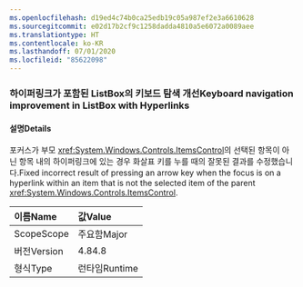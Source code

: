 ```yaml
---
ms.openlocfilehash: d19ed4c74b0ca25edb19c05a987ef2e3a6610628
ms.sourcegitcommit: e02d17b2cf9c1258dadda4810a5e6072a0089aee
ms.translationtype: HT
ms.contentlocale: ko-KR
ms.lasthandoff: 07/01/2020
ms.locfileid: "85622098"
---
```

### <a name="keyboard-navigation-improvement-in-listbox-with-hyperlinks"></a><span data-ttu-id="cd0b7-101">하이퍼링크가 포함된 ListBox의 키보드 탐색 개선</span><span class="sxs-lookup"><span data-stu-id="cd0b7-101">Keyboard navigation improvement in ListBox with Hyperlinks</span></span>

#### <a name="details"></a><span data-ttu-id="cd0b7-102">설명</span><span class="sxs-lookup"><span data-stu-id="cd0b7-102">Details</span></span>

<span data-ttu-id="cd0b7-103">포커스가 부모 <xref:System.Windows.Controls.ItemsControl>의 선택된 항목이 아닌 항목 내의 하이퍼링크에 있는 경우 화살표 키를 누를 때의 잘못된 결과를 수정했습니다.</span><span class="sxs-lookup"><span data-stu-id="cd0b7-103">Fixed incorrect result of pressing an arrow key when the focus is on a hyperlink within an item that is not the selected item of the parent <xref:System.Windows.Controls.ItemsControl>.</span></span>

| <span data-ttu-id="cd0b7-104">이름</span><span class="sxs-lookup"><span data-stu-id="cd0b7-104">Name</span></span>    | <span data-ttu-id="cd0b7-105">값</span><span class="sxs-lookup"><span data-stu-id="cd0b7-105">Value</span></span>       |
|:--------|:------------|
| <span data-ttu-id="cd0b7-106">Scope</span><span class="sxs-lookup"><span data-stu-id="cd0b7-106">Scope</span></span>   |<span data-ttu-id="cd0b7-107">주요함</span><span class="sxs-lookup"><span data-stu-id="cd0b7-107">Major</span></span>|
|<span data-ttu-id="cd0b7-108">버전</span><span class="sxs-lookup"><span data-stu-id="cd0b7-108">Version</span></span>|<span data-ttu-id="cd0b7-109">4.8</span><span class="sxs-lookup"><span data-stu-id="cd0b7-109">4.8</span></span>|
|<span data-ttu-id="cd0b7-110">형식</span><span class="sxs-lookup"><span data-stu-id="cd0b7-110">Type</span></span>|<span data-ttu-id="cd0b7-111">런타임</span><span class="sxs-lookup"><span data-stu-id="cd0b7-111">Runtime</span></span>|
